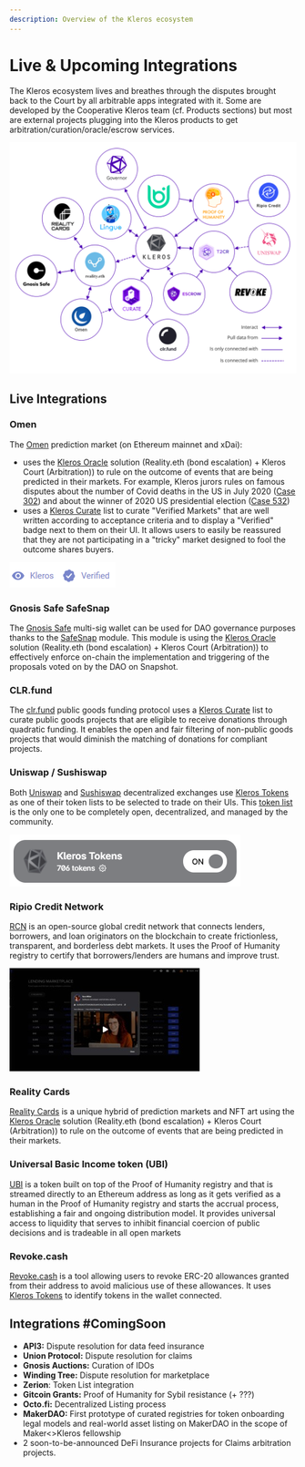 ```yaml
---
description: Overview of the Kleros ecosystem
---
```


# Live & Upcoming Integrations

The Kleros ecosystem lives and breathes through the disputes brought back to the Court by all arbitrable apps integrated with it. Some are developed by the Cooperative Kleros team \(cf. Products sections\) but most are external projects plugging into the Kleros products to get arbitration/curation/oracle/escrow services.

![](../.gitbook/assets/ecosystem-chart-new.png)

## Live Integrations

### Omen

The [Omen](https://omen.eth.link/) prediction market \(on Ethereum mainnet and xDai\):

* uses the [Kleros Oracle](https://kleros.gitbook.io/docs/products/oracle) solution \(Reality.eth \(bond escalation\) + Kleros Court \(Arbitration\)\) to rule on the outcome of events that are being predicted in their markets. For example, Kleros jurors rules on famous disputes about the number of Covid deaths in the US in July 2020 \([Case 302](https://thedailychain.com/an-important-case-for-the-decentralized-world-with-kleros/)\) and about the winner of 2020 US presidential election \([Case 532](https://twitter.com/jimmyragosa/status/1341293611682553856?lang=en)\)
* uses a [Kleros Curate](https://curate.kleros.io/tcr/0xb72103eE8819F2480c25d306eEAb7c3382fBA612) list to curate "Verified Markets" that are well written according to acceptance criteria and to display a "Verified" badge next to them on their UI. It allows users to easily be reassured that they are not participating in a "tricky" market designed to fool the outcome shares buyers.

![](../.gitbook/assets/image%20%2863%29.png)

### Gnosis Safe SafeSnap

The [Gnosis Safe](https://gnosis-safe.io/) multi-sig wallet can be used for DAO governance purposes thanks to the [SafeSnap](https://blog.gnosis.pm/introducing-safesnap-the-first-in-a-decentralized-governance-tool-suite-for-the-gnosis-safe-ea67eb95c34f) module. This module is using the [Kleros Oracle](https://kleros.gitbook.io/docs/products/oracle) solution \(Reality.eth \(bond escalation\) + Kleros Court \(Arbitration\)\) to effectively enforce on-chain the implementation and triggering of the proposals voted on by the DAO on Snapshot.

### CLR.fund

The [clr.fund](https://clr.fund/) public goods funding protocol uses a [Kleros Curate](https://curate.kleros.io/tcr/0x2E3B10aBf091cdc53cC892A50daBDb432e220398) list to curate public goods projects that are eligible to receive donations through quadratic funding. It enables the open and fair filtering of non-public goods projects that would diminish the matching of donations for compliant projects.

### Uniswap / Sushiswap

Both [Uniswap](https://uniswap.org/) and [Sushiswap](https://sushi.com/) decentralized exchanges use [Kleros Tokens](https://tokens.kleros.io/tokens) as one of their token lists to be selected to trade on their UIs. This [token list](https://tokenlists.org/token-list?url=t2crtokens.eth) is the only one to be completely open, decentralized, and managed by the community.

![](../.gitbook/assets/image%20%2861%29.png)

### Ripio Credit Network

[RCN](https://ripiocredit.network/) is an open-source global credit network that connects lenders, borrowers, and loan originators on the blockchain to create frictionless, transparent, and borderless debt markets. It uses the Proof of Humanity registry to certify that borrowers/lenders are humans and improve trust.

![](../.gitbook/assets/exo_jucwgaadxht.jpg)

### Reality Cards

[Reality Cards](https://realitycards.io/) is a unique hybrid of prediction markets and NFT art using the [Kleros Oracle](https://kleros.gitbook.io/docs/products/oracle) solution \(Reality.eth \(bond escalation\) + Kleros Court \(Arbitration\)\) to rule on the outcome of events that are being predicted in their markets.

### Universal Basic Income token \(UBI\)

[UBI](https://blog.kleros.io/introducing-ubi-universal-basic-income-for-humans/) is a token built on top of the Proof of Humanity registry and that is streamed directly to an Ethereum address as long as it gets verified as a human in the Proof of Humanity registry and starts the accrual process, establishing a fair and ongoing distribution model. It provides universal access to liquidity that serves to inhibit financial coercion of public decisions and is tradeable in all open markets

### Revoke.cash

[Revoke.cash](https://kleros.gitbook.io/docs/products/tokens) is a tool allowing users to revoke ERC-20 allowances granted from their address to avoid malicious use of these allowances. It uses [Kleros Tokens](https://kleros.gitbook.io/docs/products/tokens) to identify tokens in the wallet connected.

## Integrations \#ComingSoon

* **API3:** Dispute resolution for data feed insurance
* **Union Protocol:** Dispute resolution for claims
* **Gnosis Auctions:** Curation of IDOs
* **Winding Tree:** Dispute resolution for marketplace
* **Zerion**: Token List integration
* **Gitcoin Grants:** Proof of Humanity for Sybil resistance \(+ ???\)
* **Octo.fi:** Decentralized Listing process
* **MakerDAO:** First prototype of curated registries for token onboarding legal models and real-world asset listing on MakerDAO in the scope of Maker&lt;&gt;Kleros fellowship
* 2 soon-to-be-announced DeFi Insurance projects for Claims arbitration projects.

